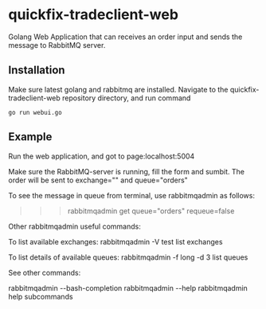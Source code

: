 # quickfix-tradeclient-web
Golang Web Application that can receives an order input and sends the message to RabbitMQ server.

Installation
------------

Make sure latest golang and rabbitmq are installed. Navigate to the quickfix-tradeclient-web repository directory, and run command

`go run webui.go`


Example
--------

Run the web application, and got to page:localhost:5004

Make sure the RabbitMQ-server is running, fill the form and sumbit. The order will be sent to exchange="" and queue="orders"

To see the message in queue from terminal, use rabbitmqadmin as follows:

>>>rabbitmqadmin get queue="orders" requeue=false


Other rabbitmqadmin useful commands:

To list available exchanges: rabbitmqadmin -V test list exchanges

To list details of available queues: rabbitmqadmin -f long -d 3 list queues

See other commands:

rabbitmqadmin --bash-completion
rabbitmqadmin --help
rabbitmqadmin help subcommands